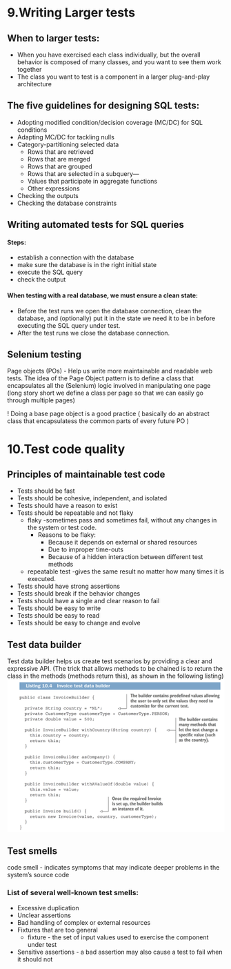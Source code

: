<link rel="stylesheet" type="text/css" href="../styles.css">

<!-- <img src="img/testingWorkflow.png" alt="Effective testing" width="75%"> -->

<!-- <span class="term"> </span>
<span class="definition"> </span>
<span class="important"><span class="exclamation">!</span> </span> -->

# 9.Writing Larger tests

## When to larger tests:
- <span class="term">When you have exercised each class individually, but the overall behavior is composed of many classes, and you want to see them work together</span>
- <span class="term">The class you want to test is a component in a larger plug-and-play architecture</span>

## The five guidelines for designing SQL tests:
- <span class="term"> Adopting modified condition/decision coverage (MC/DC) for SQL conditions </span>
- <span class="term"> Adapting MC/DC for tackling nulls </span>
- <span class="term"> Category-partitioning selected data </span>
    - <span class="definition"> Rows that are retrieved  </span>
    - <span class="definition"> Rows that are merged  </span>
    - <span class="definition"> Rows that are grouped  </span>
    - <span class="definition"> Rows that are selected in a subquery—  </span>
    - <span class="definition">Values that participate in aggregate functions  </span>
    - <span class="definition">Other expressions  </span>
- <span class="term"> Checking the outputs </span>
- <span class="term"> Checking the database constraints </span>

## Writing automated tests for SQL queries

#### Steps:
- establish a connection with the database
- make sure the database is in the right initial state
- execute the SQL query 
- check the output

#### When testing with a real database, we must ensure a clean state:
- <span class="term">Before the test runs</span><span class="definition"> we open the database connection, clean the database, and (optionally) put it in the state we need it to be in before executing the SQL query under test. </span>
- <span class="term"> After the test runs</span><span class="definition"> we close the database connection.</span>

## Selenium testing
<span class="term"> Page objects (POs) </span>
<span class="definition"> - Help us write more maintainable and readable web
tests. The idea of the Page Object pattern is to define a class that encapsulates all the
(Selenium) logic involved in manipulating one page (long story short we define a class per page so that we can easily go through multiple pages)</span>
 
 <span class="important"><span class="exclamation">!</span> Doing a base page object is a good practice ( basically do an abstract class that encapsulatess the common parts of every future PO )</span>

 
# 10.Test code quality

## Principles of maintainable test code

- <span class="term"> Tests should be fast</span>
- <span class="term"> Tests should be cohesive, independent, and isolated</span>
- <span class="term"> Tests should have a reason to exist</span>
- <span class="term"> Tests should be repeatable and not flaky</span>
    - <span class="term">flaky </span>
<span class="definition"> -sometimes pass and sometimes fail, without any changes in the system or test code.</span>
        - Reasons to be flaky:
            - Because it depends on external or shared resources
            - Due to improper time-outs
            - Because of a hidden interaction between different test methods
    - <span class="term">repeatable test</span>
<span class="definition"> -gives the same result no matter how many times it is executed.</span>
- <span class="term"> Tests should have strong assertions</span>
- <span class="term"> Tests should break if the behavior changes</span>
- <span class="term"> Tests should have a single and clear reason to fail</span>
- <span class="term"> Tests should be easy to write</span>
- <span class="term"> Tests should be easy to read</span>
- <span class="term"> Tests should be easy to change and evolve</span>

## Test data builder
<span class="term"> Test data builder </span>
<span class="definition"> helps us create test scenarios by providing a clear and
expressive API. (The trick that allows methods to be chained is to return the
class in the methods (methods return this), as shown in the following listing)</span>
<img src="img/Test data Builder.png" alt="Effective testing">

## Test smells

<span class="term"> code smell </span><span class="definition">- indicates symptoms that may indicate deeper problems in the system’s source code</span>

### List of several well-known test smells:
- <span class="term"> Excessive duplication</span>
- <span class="term"> Unclear assertions</span>
- <span class="term"> Bad handling of complex or external resources</span>
- <span class="term"> Fixtures that are too general</span>
    - <span class="term"> fixture </span><span class="definition"> - the set of input values used to exercise the component under test</span>
- <span class="term"> Sensitive assertions</span><span class="definition"> - a bad assertion may also cause a test to fail when it should not </span>